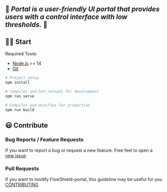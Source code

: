 🌈 _**Portal** is a user-friendly UI portal that provides users with a control interface with low thresholds._ 🌈
---

## 💪🏻 Start

Required Tools: 
- [Node.js](https://nodejs.org/en/download/) >= 14
- [Git](https://git-scm.com/downloads) 


```bash
# Project setup
npm install

# Compiles and hot-reloads for development
npm run serve

# Compiles and minifies for production
npm run build
```

## 😃 Contribute

### Bug Reports / Feature Requests
If you want to report a bug or request a new feature. Free feel to open a [new issue](https://github.com/FlowShield/FlowShield/pulls).

### Pull Requests

If you want to modify FlowShield-portal, this guideline may be useful for you [CONTRIBUTING](https://github.com/FlowShield/FlowShield/blob/main/portal/CONTRIBUTING.md)

